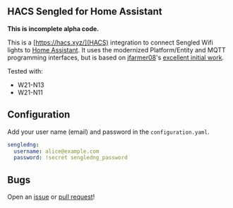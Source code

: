 ## HACS Sengled for Home Assistant

**This is incomplete alpha code.**

This is a [https://hacs.xyz/](HACS) integration to connect Sengled Wifi lights to [Home Assistant](https://www.home-assistant.io/). It uses the modernized Platform/Entity and MQTT programming interfaces, but is based on [jfarmer08](https://github.com/jfarmer08)'s [excellent initial work](https://github.com/jfarmer08/ha-sengledapi).

Tested with:

- W21-N13
- W21-N11

## Configuration

Add your user name (email) and password in the `configuration.yaml`.

```yaml
sengledng:
  username: alice@example.com
  password: !secret sengledng_password
```

## Bugs

Open an [issue](https://github.com/kylev/ha-sengledng/issues) or [pull request](https://github.com/kylev/ha-sengledng/pulls)!
